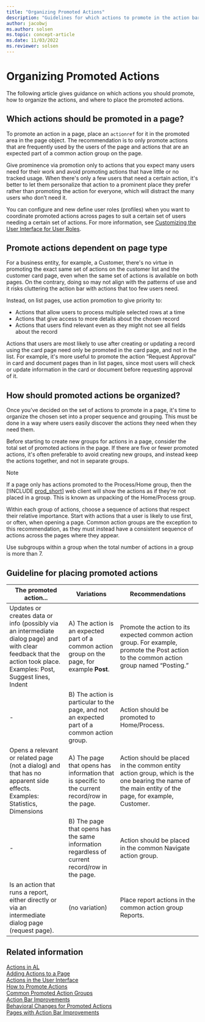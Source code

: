 ```yaml
---
title: "Organizing Promoted Actions"
description: "Guidelines for which actions to promote in the action bar for Dynamics 365 Business Central"
author: jacobwj
ms.author: solsen
ms.topic: concept-article
ms.date: 11/03/2022
ms.reviewer: solsen
---
```


# Organizing Promoted Actions

The following article gives guidance on which actions you should promote, how to organize the actions, and where to place the promoted actions.

## Which actions should be promoted in a page? 

To promote an action in a page, place an `actionref` for it in the promoted area in the page object. The recommendation is to only promote actions that are frequently used by the users of the page and actions that are an expected part of a common action group on the page. 

Give prominence via promotion only to actions that you expect many users need for their work and avoid promoting actions that have little or no tracked usage. When there's only a few users that need a certain action, it's better to let them personalize that action to a prominent place they prefer rather than promoting the action for everyone, which will distract the many users who don’t need it. 

You can configure and new define user roles (profiles) when you want to coordinate promoted actions across pages to suit a certain set of users needing a certain set of actions. For more information, see [Customizing the User Interface for User Roles](devenv-role-customization.md).


## Promote actions dependent on page type 

For a business entity, for example, a Customer, there's no virtue in promoting the exact same set of actions on the customer list and the customer card page, even when the same set of actions is available on both pages. On the contrary, doing so may not align with the patterns of use and it risks cluttering the action bar with actions that too few users need. 

Instead, on list pages, use action promotion to give priority to: 

- Actions that allow users to process multiple selected rows at a time 
- Actions that give access to more details about the chosen record 
- Actions that users find relevant even as they might not see all fields about the record 

Actions that users are most likely to use after creating or updating a record using the card page need only be promoted in the card page, and not in the list. For example, it's more useful to promote the action “Request Approval” in card and document pages than in list pages, since most users will check or update information in the card or document before requesting approval of it. 

## How should promoted actions be organized? 

Once you’ve decided on the set of actions to promote in a page, it's time to organize the chosen set into a proper sequence and grouping. This must be done in a way where users easily discover the actions they need when they need them. 

Before starting to create new groups for actions in a page, consider the total set of promoted actions in the page. If there are five or fewer promoted actions, it's often preferable to avoid creating new groups, and instead keep the actions together, and not in separate groups. 

> [!NOTE]  
> If a page only has actions promoted to the Process/Home group, then the [!INCLUDE [prod_short](includes/prod_short.md)] web client will show the actions as if they're not placed in a group. This is known as unpacking of the Home/Process group.

Within each group of actions, choose a sequence of actions that respect their relative importance. Start with actions that a user is likely to use first, or often, when opening a page. Common action groups are the exception to this recommendation, as they must instead have a consistent sequence of actions across the pages where they appear. 

Use subgroups within a group when the total number of actions in a group is more than 7.

## Guideline for placing promoted actions

| The promoted action... | Variations | Recommendations |
|---------------------|------------|-----------------|
|Updates or creates data or info (possibly via an intermediate dialog page) and with clear feedback that the action took place.<br> Examples: Post, Suggest lines, Indent| A) The action is an expected part of a common action group on the page, for example **Post**. |Promote the action to its expected common action group. For example, promote the Post action to the common action group named “Posting.” |
|-| B) The action is particular to the page, and not an expected part of a common action group. | Action should be promoted to Home/Process. |
| Opens a relevant or related page (not a dialog) and that has no apparent side effects. <br> Examples: Statistics, Dimensions | A) The page that opens has information that is specific to the current record/row in the page. | Action should be placed in the common entity action group, which is the one bearing the name of the main entity of the page, for example, Customer. |
|-| B) The page that opens has the same information regardless of current record/row in the page. | Action should be placed in the common Navigate action group. |
| Is an action that runs a report, either directly or via an intermediate dialog page (request page). | (no variation) | Place report actions in the common action group Reports. |

## Related information

[Actions in AL](devenv-actions-overview.md)  
[Adding Actions to a Page](devenv-adding-actions-to-a-page.md)  
[Actions in the User Interface](devenv-actions-user-interface.md)  
[How to Promote Actions](devenv-promoted-actions.md)  
[Common Promoted Action Groups](devenv-common-promoted-action-groups.md)  
[Action Bar Improvements](devenv-action-bar-improvements.md)  
[Behavioral Changes for Promoted Actions](devenv-promoted-actions-behavioral-changes.md)  
[Pages with Action Bar Improvements](devenv-pages-action-bar-improvements.md)  
